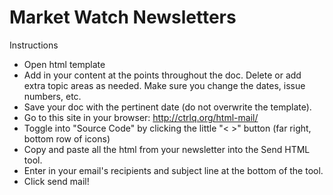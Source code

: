 # Market Watch Newsletters

Instructions

- Open html template
- Add in your content at the <!-- TODO [content type] ON GITHUB --> points throughout the doc. Delete or add extra topic areas as needed. Make sure you change the dates, issue numbers, etc.
- Save your doc with the pertinent date (do not overwrite the template).
- Go to this site in your browser: http://ctrlq.org/html-mail/
- Toggle into "Source Code" by clicking the little "< >" button (far right, bottom row of icons)
- Copy and paste all the html from your newsletter into the Send HTML tool.
- Enter in your email's recipients and subject line at the bottom of the tool.
- Click send mail!
